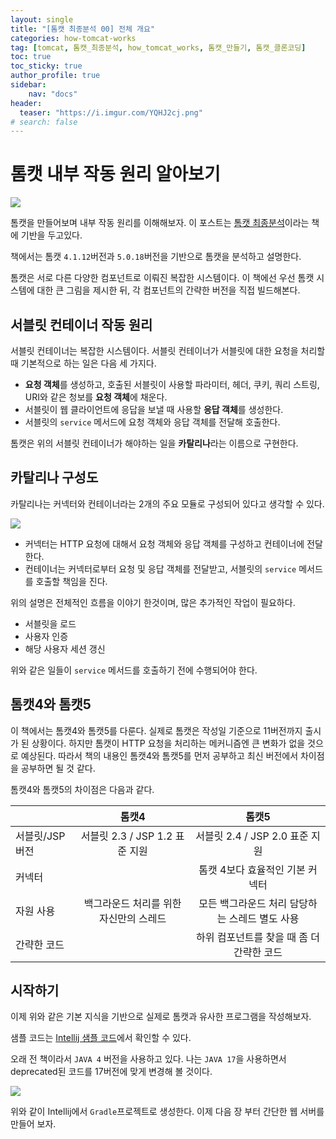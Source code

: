 ```yaml
---
layout: single
title: "[톰캣 최종분석 00] 전체 개요"
categories: how-tomcat-works
tag: [tomcat, 톰캣_최종분석, how_tomcat_works, 톰캣_만들기, 톰캣_클론코딩]
toc: true
toc_sticky: true
author_profile: true
sidebar:
    nav: "docs"
header:
  teaser: "https://i.imgur.com/YQHJ2cj.png"
# search: false
---
```


# 톰캣 내부 작동 원리 알아보기

![](https://i.imgur.com/YQHJ2cj.png)


톰캣을 만들어보며 내부 작동 원리를 이해해보자. 이 포스트는 [톰캣 최종분석](https://www.yes24.com/Product/Goods/1456047)이라는 책에 기반을 두고있다.

책에서는 톰캣 `4.1.12`버전과 `5.0.18`버전을 기반으로 톰캣을 분석하고 설명한다.

톰캣은 서로 다른 다양한 컴포넌트로 이뤄진 복잡한 시스템이다. 이 책에선 우선 톰캣 시스템에 대한 큰 그림을 제시한 뒤, 각 컴포넌트의 간략한 버전을 직접 빌드해본다.

## 서블릿 컨테이너 작동 원리

서블릿 컨테이너는 복잡한 시스템이다. 서블릿 컨테이너가 서블릿에 대한 요청을 처리할 때 기본적으로 하는 일은 다음 세 가지다.

- **요청 객체**를 생성하고, 호출된 서블릿이 사용할 파라미터, 헤더, 쿠키, 쿼리 스트링, URI와 같은 청보를 **요청 객체**에 채운다.
- 서블릿이 웹 클라이언트에 응답을 보낼 때 사용할 **응답 객체**를 생성한다.
- 서블릿의 `service` 메서드에 요청 객체와 응답 객체를 전달해 호출한다.

톰캣은 위의 서블릿 컨테이너가 해야하는 일을 **카탈리나**라는 이름으로 구현한다.

## 카탈리나 구성도

카탈리나는 커넥터와 컨테이너라는 2개의 주요 모듈로 구성되어 있다고 생각할 수 있다.

![](https://i.imgur.com/uBhTVEl.png)

- 커넥터는 HTTP 요청에 대해서 요청 객체와 응답 객체를 구성하고 컨테이너에 전달한다.
- 컨테이너는 커넥터로부터 요청 및 응답 객체를 전달받고, 서블릿의 `service` 메서드를 호출할 책임을 진다.

위의 설명은 전체적인 흐름을 이야기 한것이며, 많은 추가적인 작업이 필요하다.

- 서블릿을 로드
- 사용자 인증
- 해당 사용자 세션 갱신

위와 같은 일들이 `service` 메서드를 호출하기 전에 수행되어야 한다.

## 톰캣4와 톰캣5

이 책에서는 톰캣4와 톰캣5를 다룬다. 실제로 톰캣은 작성일 기준으로 11버전까지 출시가 된 상황이다. 하지만 톰캣이 HTTP 요청을 처리하는 메커니즘엔 큰 변화가 없을 것으로 예상된다. 따라서 책의 내용인 톰캣4와 톰캣5를 먼저 공부하고 최신 버전에서 차이점을 공부하면 될 것 같다.

톰캣4와 톰캣5의 차이점은 다음과 같다.

|                 |                 톰캣4                  |                     톰캣5                      |
| --------------- |:--------------------------------------:|:----------------------------------------------:|
| 서블릿/JSP 버전 |     서블릿 2.3 / JSP 1.2 표준 지원     |         서블릿 2.4 / JSP 2.0 표준 지원         |
| 커넥터          |                                        |        톰캣 4보다 효율적인 기본 커넥터         |
| 자원 사용       | 백그라운드 처리를 위한 자신만의 스레드 | 모든 백그라운드 처리 담당하는 스레드 별도 사용 |
| 간략한 코드     |                                        |   하위 컴포넌트를 찾을 때 좀 더 간략한 코드    |

## 시작하기

이제 위와 같은 기본 지식을 기반으로 실제로 톰캣과 유사한 프로그램을 작성해보자.

샘플 코드는 [Intellij 샘플 코드](https://github.com/wujichao/how-tomcat-works)에서 확인할 수 있다.

오래 전 책이라서 `JAVA 4` 버전을 사용하고 있다. 나는 `JAVA 17`을 사용하면서 deprecated된 코드를 17버전에 맞게 변경해 볼 것이다.

![](https://i.imgur.com/DUGXctm.png)

위와 같이 Intellij에서 `Gradle`프로젝트로 생성한다. 이제 다음 장 부터 간단한 웹 서버를 만들어 보자.